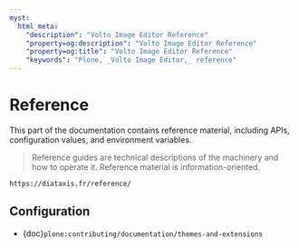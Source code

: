```yaml
---
myst:
  html_meta:
    "description": "Volto Image Editor Reference"
    "property=og:description": "Volto Image Editor Reference"
    "property=og:title": "Volto Image Editor Reference"
    "keywords": "Plone, _Volto Image Editor,_ reference"
---
```


# Reference

This part of the documentation contains reference material, including APIs, configuration values, and environment variables.

> Reference guides are technical descriptions of the machinery and how to operate it.
> Reference material is information-oriented.

```{seealso}
https://diataxis.fr/reference/
```

## Configuration

-   {doc}`plone:contributing/documentation/themes-and-extensions`
